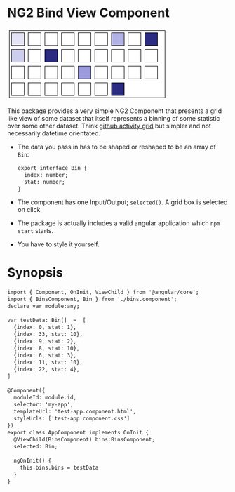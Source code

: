 # NG2 Bind View Component

  [![NG2 Bind View Component](screen.png)](screen.png)

This package provides a very simple NG2 Component that presents a grid like view of some dataset that itself represents a binning of some statistic over some other dataset. Think [github activity grid](https://github.com/sam-at-github) but simpler and not necessarily datetime orientated.

  + The data you pass in has to be shaped or reshaped to be an array of `Bin`:

        export interface Bin {
          index: number;
          stat: number;
        }

  + The component has one Input/Output; `selected()`. A grid box is selected on click.
  + The package is actually includes a valid angular application which `npm start` starts.
  + You have to style it yourself.

# Synopsis

    import { Component, OnInit, ViewChild } from '@angular/core';
    import { BinsComponent, Bin } from './bins.component';
    declare var module:any;

    var testData: Bin[]  =  [
      {index: 0, stat: 1},
      {index: 33, stat: 10},
      {index: 9, stat: 2},
      {index: 8, stat: 10},
      {index: 6, stat: 3},
      {index: 11, stat: 10},
      {index: 22, stat: 4},
    ]

    @Component({
      moduleId: module.id,
      selector: 'my-app',
      templateUrl: 'test-app.component.html',
      styleUrls: ['test-app.component.css']
    })
    export class AppComponent implements OnInit {
      @ViewChild(BinsComponent) bins:BinsComponent;
      selected: Bin;

      ngOnInit() {
        this.bins.bins = testData
      }
    }

